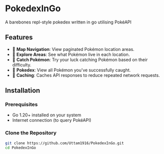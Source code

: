 # PokedexInGo

A barebones repl-style pokedex written in go utilising PokéAPI

## Features

- 📍 **Map Navigation**: View paginated Pokémon location areas.
- 🔎 **Explore Areas**: See what Pokémon live in each location.
- 🥏 **Catch Pokémon**: Try your luck catching Pokémon based on their difficulty.
- 📓 **Pokedex**: View all Pokémon you've successfully caught.
- 🧠 **Caching**: Caches API responses to reduce repeated network requests.

## Installation

### Prerequisites

- Go 1.20+ installed on your system
- Internet connection (to query PokéAPI)

### Clone the Repository

```bash
git clone https://github.com/Uttam1916/PokedexInGo.git
cd PokedexInGo